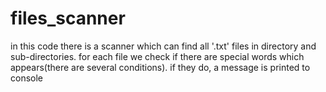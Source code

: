 # files_scanner
in this code there is a scanner which can find all '.txt' files in directory and sub-directories.
for each file we check if there are special words which appears(there are several conditions).
if they do, a message is printed to console
